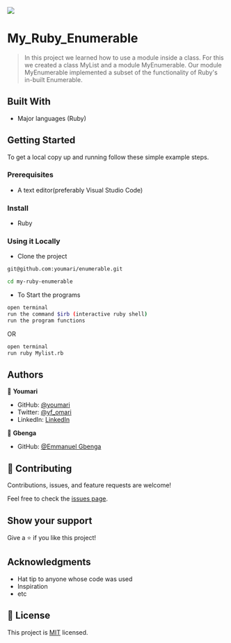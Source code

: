 ![](https://img.shields.io/badge/Enumerable-blueviolet)

# My_Ruby_Enumerable

> In this project we learned how to use a module inside a class. For this we created a class MyList and a module MyEnumerable. Our module MyEnumerable implemented a subset of the functionality of Ruby's in-built Enumerable.


## Built With

- Major languages (Ruby)


## Getting Started

To get a local copy up and running follow these simple example steps.

### Prerequisites
- A text editor(preferably Visual Studio Code)

### Install
- Ruby

### Using it Locally

- Clone the project

```bash 
git@github.com:youmari/enumerable.git

cd my-ruby-enumerable
```

- To Start the programs
```bash
open terminal
run the command $irb (interactive ruby shell)
run the program functions
```

OR 

```bash
open terminal
run ruby Mylist.rb
```


## Authors

👤 **Youmari**

- GitHub: [@youmari](https://github.com/youmari)
- Twitter: [@yf_omari](https://twitter.com/yf_omari)
- LinkedIn: [LinkedIn](https://www.linkedin.com/in/yassine-omari-945114190/)


👤 **Gbenga**

- GitHub: [@Emmanuel Gbenga](https://github.com/gbengacode)

## 🤝 Contributing

Contributions, issues, and feature requests are welcome!

Feel free to check the [issues page](../../issues/).

## Show your support

Give a ⭐️ if you like this project!

## Acknowledgments

- Hat tip to anyone whose code was used
- Inspiration
- etc

## 📝 License

This project is [MIT](./MIT.md) licensed.
